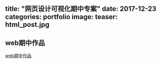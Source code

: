title:  "网页设计可视化期中专案"
date:   2017-12-23
categories: portfolio
image:
  teaser: html_post.jpg
---
web期中作品
---
[web期中作品](https://690244957.github.io/portfolio/web_mid_%20term_work/)	